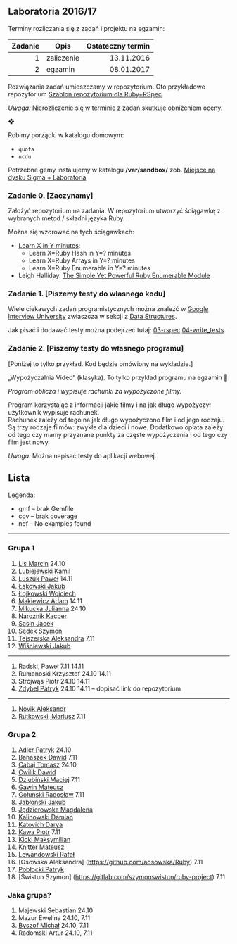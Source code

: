 ## Laboratoria  2016/17

Terminy rozliczania się z zadań i projektu na egzamin:

| Zadanie | Opis       | Ostateczny termin |
|--------:|----------- |------------------:|
| 1       | zaliczenie | 13.11.2016        |
| 2       | egzamin    | 08.01.2017        |

Rozwiązania zadań umieszczamy w repozytorium. Oto przykładowe repozytorium
[Szablon repozytorium dla Ruby+RSpec](https://github.com/egzamin/solutions-tar).

*Uwaga:*  Nierozliczenie się w terminie z zadań skutkuje obniżeniem oceny.

❖

Robimy porządki w katalogu domowym:

* `quota`
* `ncdu`

Potrzebne gemy instalujemy w katalogu **/var/sandbox/**  zob.
[Miejsce na dysku Sigma + Laboratoria](https://inf.ug.edu.pl/aktualizacje-serwera-sigma)

<!--
Może się przydać:

* [transfer.sh](https://transfer.sh/) –
  share your files

```sh
transfer() {
  curl --upload-file $1 https://transfer.sh/$(basename $1);
}
alias transfer=transfer
```
-->

### Zadanie 0. [Zaczynamy]

Założyć repozytorium na zadania. W repozytorium utworzyć ściągawkę
z wybranych metod / składni języka Ruby.

Można się wzorować na tych ściągawkach:

* [Learn X in Y minutes](http://learnxinyminutes.com/docs/ruby/):
  * Learn X=Ruby Hash in Y=? minutes
  * Learn X=Ruby Arrays in Y=? minutes
  * Learn X=Ruby Enumerable in Y=? minutes
* Leigh Halliday.
  [The Simple Yet Powerful Ruby Enumerable Module](https://blog.codeship.com/the-enumerable-module/)


### Zadanie 1. [Piszemy testy do własnego kodu]

Wiele ciekawych zadań programistycznych można znaleźć w [Google Interview University](https://github.com/jwasham/google-interview-university)  zwłaszcza w sekcji z [Data Structures](https://github.com/jwasham/google-interview-university#data-structures).

Jak pisać i dodawać testy można podejrzeć tutaj:
[03-rspec](labs/03-rspec/)  [04-write_tests](labs/04-write_tests/).


<!--
### 3. Doubles  mocks & stubs

> Integration tests tell **what**’s not working. But they are of no use in<br>
> **guessing where** the problem could be.<br>
> Unit tests are the sole tests that tell you **where** exactly the bug<br>
> is. To draw this information  they must run the method in a mocked<br>
> environment  where all other dependencies are supposed to correctly work.<br>
> <br>
> [What is the difference between integration and unit tests?](http://stackoverflow.com/questions/10752/what-is-the-difference-between-integration-and-unit-tests)

Testy piszemy do swojego kodu  jeśli ma to sens  lub do tego kodu
[06-integration_tests](https://github.com/egzamin/tar/tree/master/labs/06-integration_tests).
W testach jednostkowych użyć doubles/mocków/stubów.
-->

### Zadanie 2. [Piszemy testy do własnego programu]

[Poniżej to tylko przykład. Kod będzie omówiony na wykładzie.]

„Wypożyczalnia Video” (klasyka). To tylko przykład programu na egzamin :sparkling_heart:

*Program oblicza i wypisuje rachunki za wypożyczone filmy.*

Program korzystając z informacji jakie filmy i na jak długo
wypożyczył użytkownik wypisuje rachunek.<br>
Rachunek zależy od tego na jak długo wypożyczono film
i od jego rodzaju. Są trzy rodzaje filmów: zwykłe  dla dzieci
i nowe. Dodatkowo  opłata zależy od tego czy mamy przyznane
punkty za częste wypożyczenia i od tego czy film jest nowy.

*Uwaga:*  Można napisać testy do aplikacji webowej.


## Lista

Legenda:

* gmf – brak Gemfile
* cov – brak coverage
* nef – No examples found

----

### Grupa 1

1. [Lis Marcin](https://github.com/marcinlis0/Ruby) 24.10
1. [Lubiejewski Kamil](https://github.com/Lubu909/Ruby-lab)
1. [Luszuk Paweł](https://github.com/luszukpawel/tar-heapsort) 14.11
1. [Łąkowski Jakub](https://github.com/kubalakowski/projekty-tar)
1. [Łojkowski Wojciech](https://github.com/wlojkowski/Singly_linked_list_Ruby)
1. [Makiewicz Adam](https://github.com/adammak2342/Ruby) 14.11
1. [Mikucka Julianna](https://github.com/LadyJuleczka/Ruby) 24.10
1. [Narożnik Kacper](https://github.com/knaroznik/Ruby_01Trees)
1. [Sasin Jacek](https://github.com/jsasin/tar_projekt1)
1. [Sędek Szymon](https://github.com/GSun12/ruby)
1. [Tejszerska Aleksandra](https://github.com/atejszerska/ruby) 7.11
1. [Wiśniewski Jakub](https://github.com/jawisniewski/Heapsort)

----

1. Radski, Paweł 7.11 14.11
1. Rumanoski Krzysztof 24.10 14.11
1. Strójwąs Piotr 24.10 14.11
1. [Zdybel Patryk](https://github.com/DyuQ) 24.10 14.11 – dopisać link do repozytorium

----

1. [Novik Aleksandr](https://github.com/AliaksandrN/rubyProjectSpec)
1. [Rutkowski, Mariusz](https://github.com/sweetashne/Ruby-RSpec-Training) 7.11


### Grupa 2

1. [Adler Patryk](https://github.com/adlerpoland/Ruby) 24.10
1. [Banaszek Dawid](https://github.com/dbanaszek/tar-1) 7.11
1. [Cabaj Tomasz](https://github.com/tcabaj/Ruby) 24.10
1. [Cwilik Dawid](https://github.com/jodanpotasu/RubyZajecia)
1. [Dziubiński Maciej](https://github.com/mdziub/ruby.git) 7.11
1. [Gawin Mateusz](https://github.com/matgawin/ruby-lab)
1. [Gołuński Radosław](https://github.com/RGolun/Ruby) 7.11
1. [Jabłoński Jakub](https://github.com/jakjablonski/rubbb)
1. [Jędzierowska Magdalena](https://github.com/MagdalenaJedzierowska/TAR_Projekty)
1. [Kalinowski Damian](https://github.com/lafreak/ruby)
1. [Katovich Darya](https://github.com/dkotowicz/ruby)
1. [Kawa Piotr](https://gitlab.com/aurustius/ruby-project) 7.11
1. [Kicki Maksymilian](https://github.com/mkicki/Ruby)
1. [Knitter Mateusz](https://github.com/supperbull/RubyMateuszKnitter)
1. [Lewandowski Rafał](https://github.com/alejafiem/projekty-ruby)
1. [Osowska Aleksandra] (https://github.com/aosowska/Ruby) 7.11
1. [Pobłocki Patryk](https://github.com/ppoblocki/tar)
1. [Świstun Szymon] (https://gitlab.com/szymonswistun/ruby-project) 7.11


### Jaka grupa?

1. Majewski Sebastian 24.10
1. Mazur Ewelina 24.10, 7.11
1. [Byszof Michał](https://github.com/mbyszof/Ruby_2016-2017) 24.10, 7.11
1. Radomski Artur 24.10, 7.11
